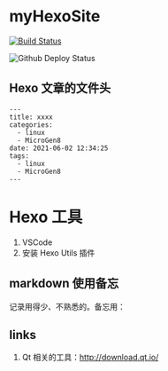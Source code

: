 # myHexoSite

[![Build Status](https://travis-ci.org/wangwanqiang/myHexoSite.svg?branch=master)](https://travis-ci.org/wangwanqiang/myHexoSite)

![Github Deploy Status](https://github.com/wangwanqiang/myHexoSite/actions/workflows/main.yml/badge.svg)


## Hexo 文章的文件头

```
---
title: xxxx
categories:
  - linux
  - MicroGen8
date: 2021-06-02 12:34:25
tags:
  - linux
  - MicroGen8
---
```

# Hexo 工具

1. VSCode
2. 安装 Hexo Utils 插件


## markdown 使用备忘

记录用得少、不熟悉的。备忘用：

## links

1. Qt 相关的工具：http://download.qt.io/
